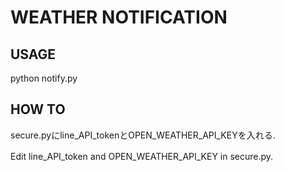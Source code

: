# WEATHER NOTIFICATION

## USAGE

python notify.py

## HOW TO
secure.pyにline_API_tokenとOPEN_WEATHER_API_KEYを入れる.

Edit line_API_token and OPEN_WEATHER_API_KEY in secure.py. 
　

